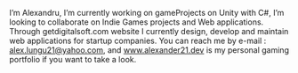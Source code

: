 I’m Alexandru,
I’m currently working on gameProjects on Unity with C#,
I’m looking to collaborate on Indie Games projects and Web applications.
Through getdigitalsoft.com website I currently design, develop and maintain web applications for startup companies.
You can reach me by e-mail : alex.lungu21@yahoo.com, and
www.alexander21.dev is my personal gaming portfolio if you want to take a look.

<!---
Alexutz21/Alexutz21 is a ✨ special ✨ repository because its `README.md` (this file) appears on your GitHub profile.
You can click the Preview link to take a look at your changes.
--->
